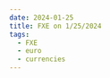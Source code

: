 ```yaml
---
date: 2024-01-25
title: FXE on 1/25/2024
tags: 
  - FXE
  - euro
  - currencies
---
```

<div class="post">
<snapshot-grid 
    :reports="['2024/01/24/CTA/FXE', '2024/01/25/CTA/FXE', '2024/01/25/MTP/FXE']"
    chart="2024/01/25/Chart/FXE"
/>
<p>

</p>
<p>

</p>
</div>